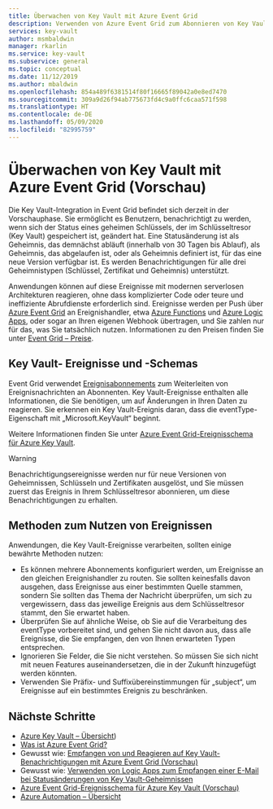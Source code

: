 ```yaml
---
title: Überwachen von Key Vault mit Azure Event Grid
description: Verwenden von Azure Event Grid zum Abonnieren von Key Vault-Ereignissen
services: key-vault
author: msmbaldwin
manager: rkarlin
ms.service: key-vault
ms.subservice: general
ms.topic: conceptual
ms.date: 11/12/2019
ms.author: mbaldwin
ms.openlocfilehash: 854a489f6381514f80f16665f89042a0e8ed7470
ms.sourcegitcommit: 309a9d26f94ab775673fd4c9a0ffc6caa571f598
ms.translationtype: HT
ms.contentlocale: de-DE
ms.lasthandoff: 05/09/2020
ms.locfileid: "82995759"
---
```

# <a name="monitoring-key-vault-with-azure-event-grid-preview"></a>Überwachen von Key Vault mit Azure Event Grid (Vorschau)

Die Key Vault-Integration in Event Grid befindet sich derzeit in der Vorschauphase. Sie ermöglicht es Benutzern, benachrichtigt zu werden, wenn sich der Status eines geheimen Schlüssels, der im Schlüsseltresor (Key Vault) gespeichert ist, geändert hat. Eine Statusänderung ist als Geheimnis, das demnächst abläuft (innerhalb von 30 Tagen bis Ablauf), als Geheimnis, das abgelaufen ist, oder als Geheimnis definiert ist, für das eine neue Version verfügbar ist. Es werden Benachrichtigungen für alle drei Geheimnistypen (Schlüssel, Zertifikat und Geheimnis) unterstützt.

Anwendungen können auf diese Ereignisse mit modernen serverlosen Architekturen reagieren, ohne dass komplizierter Code oder teure und ineffiziente Abrufdienste erforderlich sind. Ereignisse werden per Push über [Azure Event Grid](https://azure.microsoft.com/services/event-grid/) an Ereignishandler, etwa [Azure Functions](https://azure.microsoft.com/services/functions/) und [Azure Logic Apps](https://azure.microsoft.com/services/logic-apps/), oder sogar an Ihren eigenen Webhook übertragen, und Sie zahlen nur für das, was Sie tatsächlich nutzen. Informationen zu den Preisen finden Sie unter [Event Grid – Preise](https://azure.microsoft.com/pricing/details/event-grid/).

## <a name="key-vault-events-and-schemas"></a>Key Vault- Ereignisse und -Schemas

Event Grid verwendet [Ereignisabonnements](../../event-grid/concepts.md#event-subscriptions) zum Weiterleiten von Ereignisnachrichten an Abonnenten. Key Vault-Ereignisse enthalten alle Informationen, die Sie benötigen, um auf Änderungen in Ihren Daten zu reagieren. Sie erkennen ein Key Vault-Ereignis daran, dass die eventType-Eigenschaft mit „Microsoft.KeyVault“ beginnt.

Weitere Informationen finden Sie unter [Azure Event Grid-Ereignisschema für Azure Key Vault](../../event-grid/event-schema-key-vault.md).

> [!WARNING]
> Benachrichtigungsereignisse werden nur für neue Versionen von Geheimnissen, Schlüsseln und Zertifikaten ausgelöst, und Sie müssen zuerst das Ereignis in Ihrem Schlüsseltresor abonnieren, um diese Benachrichtigungen zu erhalten.

## <a name="practices-for-consuming-events"></a>Methoden zum Nutzen von Ereignissen

Anwendungen, die Key Vault-Ereignisse verarbeiten, sollten einige bewährte Methoden nutzen:

* Es können mehrere Abonnements konfiguriert werden, um Ereignisse an den gleichen Ereignishandler zu routen. Sie sollten keinesfalls davon ausgehen, dass Ereignisse aus einer bestimmten Quelle stammen, sondern Sie sollten das Thema der Nachricht überprüfen, um sich zu vergewissern, dass das jeweilige Ereignis aus dem Schlüsseltresor stammt, den Sie erwartet haben.
* Überprüfen Sie auf ähnliche Weise, ob Sie auf die Verarbeitung des eventType vorbereitet sind, und gehen Sie nicht davon aus, dass alle Ereignisse, die Sie empfangen, den von Ihnen erwarteten Typen entsprechen.
* Ignorieren Sie Felder, die Sie nicht verstehen.  So müssen Sie sich nicht mit neuen Features auseinandersetzen, die in der Zukunft hinzugefügt werden könnten.
* Verwenden Sie Präfix- und Suffixübereinstimmungen für „subject“, um Ereignisse auf ein bestimmtes Ereignis zu beschränken.

## <a name="next-steps"></a>Nächste Schritte

- [Azure Key Vault – Übersicht](overview.md))
- [Was ist Azure Event Grid?](../../event-grid/overview.md)
- Gewusst wie: [Empfangen von und Reagieren auf Key Vault-Benachrichtigungen mit Azure Event Grid (Vorschau)](event-grid-tutorial.md)
- Gewusst wie: [Verwenden von Logic Apps zum Empfangen einer E-Mail bei Statusänderungen von Key Vault-Geheimnissen](event-grid-logicapps.md)
- [Azure Event Grid-Ereignisschema für Azure Key Vault (Vorschau)](../../event-grid/event-schema-key-vault.md)
- [Azure Automation – Übersicht](../../automation/index.yml)
